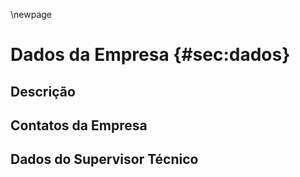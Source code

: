 \newpage
# Dados da Empresa {#sec:dados}

## Descrição

## Contatos da Empresa

## Dados do Supervisor Técnico
